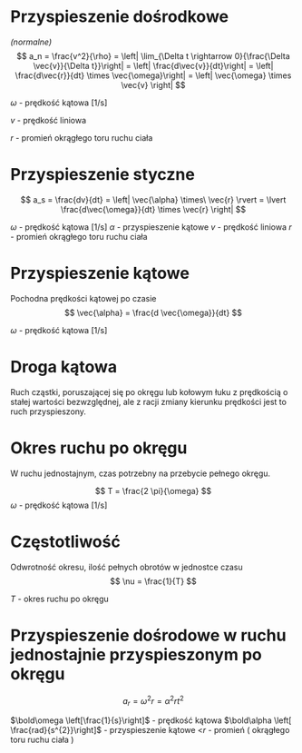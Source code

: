 # Przyspieszenie dośrodkowe
*(normalne)*
$$
a_n = \frac{v^2}{\rho} = \left| \lim_{\Delta t \rightarrow 0}{\frac{\Delta \vec{v}}{\Delta t}}\right| = \left| \frac{d\vec{v}}{dt}\right| = \left| \frac{d\vec{r}}{dt} \times \vec{\omega}\right| = \left| \vec{\omega} \times \vec{v} \right|
$$

$\omega$ - prędkość kątowa [1/s]

$v$ - prędkość liniowa

$r$ - promień okrągłego toru ruchu ciała

# Przyspieszenie styczne

$$
a_s = \frac{dv}{dt} = \left| \vec{\alpha} \times\ \vec{r} \rvert = \lvert \frac{d\vec{\omega}}{dt} \times \vec{r} \right|
$$

$\omega$ - prędkość kątowa [1/s]
$\alpha$ - przyspieszenie kątowe
$v$ - prędkość liniowa
$r$ - promień okrągłego toru ruchu ciała
 
# Przyspieszenie kątowe
Pochodna prędkości kątowej po czasie
$$
\vec{\alpha} = \frac{d \vec{\omega}}{dt}
$$

$\omega$ - prędkość kątowa [1/s]

# Droga kątowa
Ruch cząstki, poruszającej się po okręgu lub kołowym łuku z prędkością o stałej wartości bezwzględnej, ale z racji zmiany kierunku prędkości jest to ruch przyspieszony.

# Okres ruchu po okręgu
W ruchu jednostajnym, czas potrzebny na przebycie pełnego okręgu.

$$
T = \frac{2 \pi}{\omega}
$$
$\omega$ - prędkość kątowa [1/s]

# Częstotliwość
Odwrotność okresu, ilość pełnych obrotów w jednostce czasu
$$
\nu = \frac{1}{T}
$$

$T$ - okres ruchu po okręgu

# Przyspieszenie dośrodowe w ruchu jednostajnie przyspieszonym po okręgu
$$
a_{r} = \omega^{2}r = \alpha^{2}rt^{2}
$$

$\bold\omega \left[\frac{1}{s}\right]$ - prędkość kątowa
$\bold\alpha \left[ \frac{rad}{s^{2}}\right]$ - przyspieszenie kątowe
<$r$ - promień ( okrągłego toru ruchu ciała )


